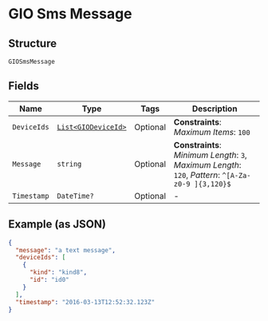 
# GIO Sms Message

## Structure

`GIOSmsMessage`

## Fields

| Name | Type | Tags | Description |
|  --- | --- | --- | --- |
| `DeviceIds` | [`List<GIODeviceId>`](../../doc/models/gio-device-id.md) | Optional | **Constraints**: *Maximum Items*: `100` |
| `Message` | `string` | Optional | **Constraints**: *Minimum Length*: `3`, *Maximum Length*: `120`, *Pattern*: `^[A-Za-z0-9 ]{3,120}$` |
| `Timestamp` | `DateTime?` | Optional | - |

## Example (as JSON)

```json
{
  "message": "a text message",
  "deviceIds": [
    {
      "kind": "kind8",
      "id": "id0"
    }
  ],
  "timestamp": "2016-03-13T12:52:32.123Z"
}
```

